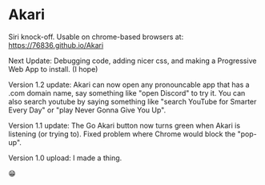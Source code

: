 # Akari
Siri knock-off.
Usable on chrome-based browsers at: https://76836.github.io/Akari

Next Update:
Debugging code, adding nicer css, and making a Progressive Web App to install. (I hope)

Version 1.2 update:
Akari can now open any pronouncable app that has a .com domain name, say something like "open Discord" to try it.
You can also search youtube by saying something like "search YouTube for Smarter Every Day" or "play Never Gonna Give You Up".

Version 1.1 update:
The Go Akari button now turns green when Akari is listening (or trying to).
Fixed problem where Chrome would block the "pop-up".

Version 1.0 upload:
I made a thing.

😁
